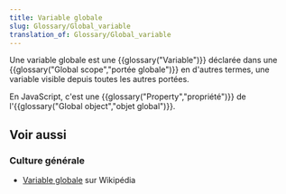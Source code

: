 ```yaml
---
title: Variable globale
slug: Glossary/Global_variable
translation_of: Glossary/Global_variable
---
```


Une variable globale est une {{glossary("Variable")}} déclarée dans une {{glossary("Global scope","portée globale")}} en d'autres termes, une variable visible depuis toutes les autres portées.

En JavaScript, c'est une {{glossary("Property","propriété")}} de l'{{glossary("Global object","objet global")}}.

## Voir aussi

### Culture générale

- [Variable globale](https://fr.wikipedia.org/wiki/Variable_globale) sur Wikipédia
